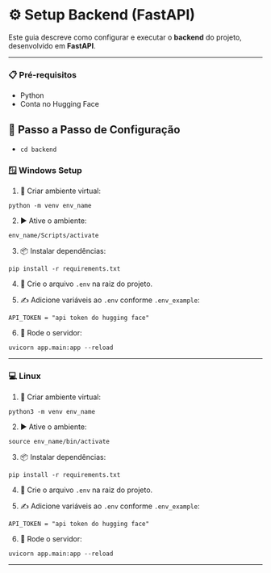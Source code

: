 # ⚙️ Setup Backend (FastAPI)

Este guia descreve como configurar e executar o **backend** do projeto, desenvolvido em **FastAPI**.

---

### 📋 Pré-requisitos

- Python
- Conta no Hugging Face

## 🧠 Passo a Passo de Configuração

- ``cd backend``

### 🪟 Windows Setup

1. 🔧 Criar ambiente virtual:  

`` python -m venv env_name ``

2. ▶️ Ative o ambiente:

`` env_name/Scripts/activate ``

3. 📦 Instalar dependências: 

`` pip install -r requirements.txt ``

4. 📄 Crie o arquivo `.env` na raiz do projeto.

5. ✍️ Adicione variáveis ​​ao `.env` conforme `.env_example`:

`` API_TOKEN = "api token do hugging face" ``

6. 🚀 Rode o servidor:
  
`` uvicorn app.main:app --reload ``

---

### 💻 Linux

1. 🔧 Criar ambiente virtual: 
  
`` python3 -m venv env_name ``

2. ▶️ Ative o ambiente:

`` source env_name/bin/activate ``

3. 📦 Instalar dependências:

`` pip install -r requirements.txt ``

4. 📄 Crie o arquivo `.env` na raiz do projeto.

5. ✍️ Adicione variáveis ​​ao `.env` conforme `.env_example`: 

`` API_TOKEN = "api token do hugging face" ``  

6. 🚀 Rode o servidor: 

`` uvicorn app.main:app --reload ``

---